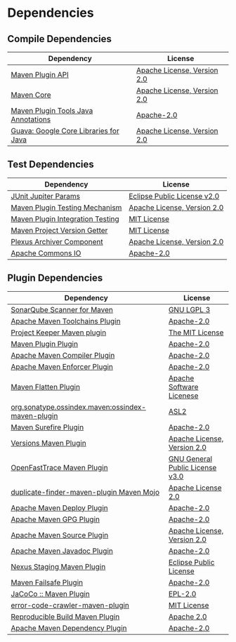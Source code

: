 <!-- @formatter:off -->
# Dependencies

## Compile Dependencies

| Dependency                                 | License                          |
| ------------------------------------------ | -------------------------------- |
| [Maven Plugin API][0]                      | [Apache License, Version 2.0][1] |
| [Maven Core][2]                            | [Apache License, Version 2.0][1] |
| [Maven Plugin Tools Java Annotations][3]   | [Apache-2.0][1]                  |
| [Guava: Google Core Libraries for Java][4] | [Apache License, Version 2.0][5] |

## Test Dependencies

| Dependency                            | License                          |
| ------------------------------------- | -------------------------------- |
| [JUnit Jupiter Params][6]             | [Eclipse Public License v2.0][7] |
| [Maven Plugin Testing Mechanism][8]   | [Apache License, Version 2.0][5] |
| [Maven Plugin Integration Testing][9] | [MIT License][10]                |
| [Maven Project Version Getter][11]    | [MIT License][12]                |
| [Plexus Archiver Component][13]       | [Apache License, Version 2.0][1] |
| [Apache Commons IO][14]               | [Apache-2.0][1]                  |

## Plugin Dependencies

| Dependency                                              | License                               |
| ------------------------------------------------------- | ------------------------------------- |
| [SonarQube Scanner for Maven][15]                       | [GNU LGPL 3][16]                      |
| [Apache Maven Toolchains Plugin][17]                    | [Apache-2.0][1]                       |
| [Project Keeper Maven plugin][18]                       | [The MIT License][19]                 |
| [Maven Plugin Plugin][20]                               | [Apache-2.0][1]                       |
| [Apache Maven Compiler Plugin][21]                      | [Apache-2.0][1]                       |
| [Apache Maven Enforcer Plugin][22]                      | [Apache-2.0][1]                       |
| [Maven Flatten Plugin][23]                              | [Apache Software Licenese][1]         |
| [org.sonatype.ossindex.maven:ossindex-maven-plugin][24] | [ASL2][5]                             |
| [Maven Surefire Plugin][25]                             | [Apache-2.0][1]                       |
| [Versions Maven Plugin][26]                             | [Apache License, Version 2.0][1]      |
| [OpenFastTrace Maven Plugin][27]                        | [GNU General Public License v3.0][28] |
| [duplicate-finder-maven-plugin Maven Mojo][29]          | [Apache License 2.0][30]              |
| [Apache Maven Deploy Plugin][31]                        | [Apache-2.0][1]                       |
| [Apache Maven GPG Plugin][32]                           | [Apache-2.0][1]                       |
| [Apache Maven Source Plugin][33]                        | [Apache License, Version 2.0][1]      |
| [Apache Maven Javadoc Plugin][34]                       | [Apache-2.0][1]                       |
| [Nexus Staging Maven Plugin][35]                        | [Eclipse Public License][36]          |
| [Maven Failsafe Plugin][37]                             | [Apache-2.0][1]                       |
| [JaCoCo :: Maven Plugin][38]                            | [EPL-2.0][39]                         |
| [error-code-crawler-maven-plugin][40]                   | [MIT License][41]                     |
| [Reproducible Build Maven Plugin][42]                   | [Apache 2.0][5]                       |
| [Apache Maven Dependency Plugin][43]                    | [Apache-2.0][1]                       |

[0]: https://maven.apache.org/ref/3.8.8/maven-plugin-api/
[1]: https://www.apache.org/licenses/LICENSE-2.0.txt
[2]: https://maven.apache.org/ref/3.8.8/maven-core/
[3]: https://maven.apache.org/plugin-tools/maven-plugin-annotations
[4]: https://github.com/google/guava
[5]: http://www.apache.org/licenses/LICENSE-2.0.txt
[6]: https://junit.org/junit5/
[7]: https://www.eclipse.org/legal/epl-v20.html
[8]: http://maven.apache.org/plugin-testing/maven-plugin-testing-harness/
[9]: https://github.com/exasol/maven-plugin-integration-testing/
[10]: https://github.com/exasol/maven-plugin-integration-testing/blob/main/LICENSE
[11]: https://github.com/exasol/maven-project-version-getter/
[12]: https://github.com/exasol/maven-project-version-getter/blob/main/LICENSE
[13]: https://codehaus-plexus.github.io/plexus-archiver/
[14]: https://commons.apache.org/proper/commons-io/
[15]: http://sonarsource.github.io/sonar-scanner-maven/
[16]: http://www.gnu.org/licenses/lgpl.txt
[17]: https://maven.apache.org/plugins/maven-toolchains-plugin/
[18]: https://github.com/exasol/project-keeper/
[19]: https://github.com/exasol/project-keeper/blob/main/LICENSE
[20]: https://maven.apache.org/plugin-tools/maven-plugin-plugin
[21]: https://maven.apache.org/plugins/maven-compiler-plugin/
[22]: https://maven.apache.org/enforcer/maven-enforcer-plugin/
[23]: https://www.mojohaus.org/flatten-maven-plugin/
[24]: https://sonatype.github.io/ossindex-maven/maven-plugin/
[25]: https://maven.apache.org/surefire/maven-surefire-plugin/
[26]: https://www.mojohaus.org/versions/versions-maven-plugin/
[27]: https://github.com/itsallcode/openfasttrace-maven-plugin
[28]: https://www.gnu.org/licenses/gpl-3.0.html
[29]: https://basepom.github.io/duplicate-finder-maven-plugin
[30]: http://www.apache.org/licenses/LICENSE-2.0.html
[31]: https://maven.apache.org/plugins/maven-deploy-plugin/
[32]: https://maven.apache.org/plugins/maven-gpg-plugin/
[33]: https://maven.apache.org/plugins/maven-source-plugin/
[34]: https://maven.apache.org/plugins/maven-javadoc-plugin/
[35]: http://www.sonatype.com/public-parent/nexus-maven-plugins/nexus-staging/nexus-staging-maven-plugin/
[36]: http://www.eclipse.org/legal/epl-v10.html
[37]: https://maven.apache.org/surefire/maven-failsafe-plugin/
[38]: https://www.jacoco.org/jacoco/trunk/doc/maven.html
[39]: https://www.eclipse.org/legal/epl-2.0/
[40]: https://github.com/exasol/error-code-crawler-maven-plugin/
[41]: https://github.com/exasol/error-code-crawler-maven-plugin/blob/main/LICENSE
[42]: http://zlika.github.io/reproducible-build-maven-plugin
[43]: https://maven.apache.org/plugins/maven-dependency-plugin/
